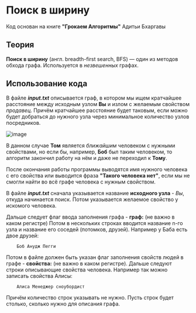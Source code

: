 # Поиск в ширину
Код основан на книге __"Грокаем Алгоритмы"__ Адитьи Бхаргавы

## Теория
__Поиск в ширину__ (англ. breadth-first search, BFS) — один из методов обхода графа. Используется в *незвешенных* графах.

## Использование кода
В файле *__input.txt__* описывается граф, в котором мы ищем кратчайшее расстояние между исходным узлом __Вы__ и излом с желаемым свойством *продавец*. Причём кратчайшее расстояние будет таковым, если можно будет добраться до нужного узла через минимальное количество узлов посредников.

![image](https://user-images.githubusercontent.com/37779327/92411168-6d7f6f80-f14f-11ea-9a7c-9ee5d7bfcb9d.png)

 В данном случае __Том__ является *ближайшим* человеком с нужными свойствами, но если бы, например, __Боб__ был таким человеком, то алгоритм закончил работу на нём и даже не переходил к __Тому__.

После окончания работы программы выводятся имя нужного человека с его свойства или выводится фраза __"Такого человека нет"__, если мы не смогли найти во всё графе человека с нужным свойством.

В файле *__input.txt__* сначала указывается название __исходного узла__ - *Вы*, откуда начинается поиск. Потом указывается желаемое свойство у искомого человека.

Дальше следует флаг ввода заполнения графа - __граф:__ (не важно в каком регистре)
Потом в нескольких строках вводится название n-го узла и название его соседей (потомков, друзей). Например у Баба есть двое друзей:

        Боб Анудж Пегги

Потом в файле должен быть указан флаг заполнения свойств людей в графе - __свойства:__ (не важно в каком регистре). Дальше следуют строки описывающие свойства человека. Например так можно записать свойства Алисы:

        Алиса Менеджер сноубордист

Причём количество строк указывать не нужно. Пусть строк будет столько, сколько нужно для описания графа.